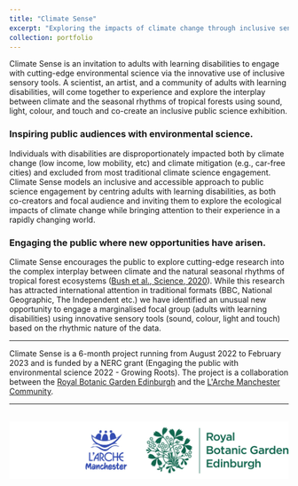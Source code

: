 ```yaml
---
title: "Climate Sense"
excerpt: "Exploring the impacts of climate change through inclusive sensory tools <br/><img src='/images/Logos.jpg'>"
collection: portfolio
---
```


Climate Sense is an invitation to adults with learning disabilities to engage with cutting-edge environmental science via the innovative use of inclusive sensory tools. A scientist, an artist, and a community of adults with learning disabilities, will come together to experience and explore the interplay between climate and the seasonal rhythms of tropical forests using sound, light, colour, and touch and co-create an inclusive public science exhibition.

### Inspiring public audiences with environmental science.
Individuals with disabilities are disproportionately impacted both by climate change (low income, low mobility, etc) and climate mitigation (e.g., car-free cities) and excluded from most traditional climate science engagement. Climate Sense models an inclusive and accessible approach to public science engagement by centring adults with learning disabilities, as both co-creators and focal audience and inviting them to explore the ecological impacts of climate change while bringing attention to their experience in a rapidly changing world.

### Engaging the public where new opportunities have arisen.
Climate Sense encourages the public to explore cutting-edge research into the complex interplay between climate and the natural seasonal rhythms of tropical forest ecosystems ([Bush et al., Science, 2020](https://emma-bush.github.io/publication/2020-12-04-megafauna)). While this research has attracted international attention in traditional formats (BBC, National Geographic, The Independent etc.) we have identified an unusual new opportunity to engage a marginalised focal group (adults with learning disabilities) using innovative sensory tools (sound, colour, light and touch) based on the rhythmic nature of the data.

---
Climate Sense is a 6-month project running from August 2022 to February 2023 and is funded by a NERC grant (Engaging the public with environmental science 2022 - Growing Roots). The project is a collaboration between the [Royal Botanic Garden Edinburgh](https://www.rbge.org.uk/) and the [L'Arche Manchester Community](https://www.larchemanchester.org.uk/).

---

<br/><img src='/images/Logos.jpg'>
